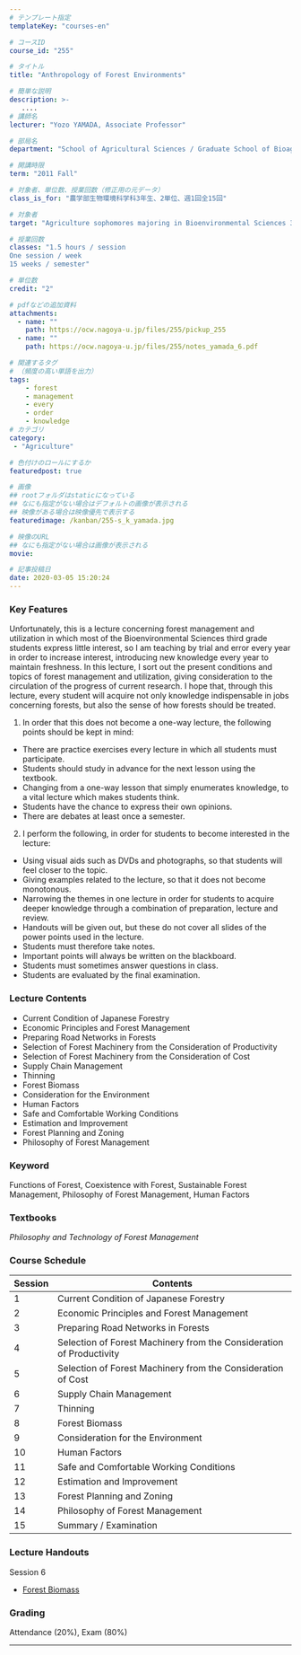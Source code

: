 ```yaml
---
# テンプレート指定
templateKey: "courses-en"

# コースID
course_id: "255"

# タイトル
title: "Anthropology of Forest Environments"

# 簡単な説明
description: >-
   ....
# 講師名
lecturer: "Yozo YAMADA, Associate Professor"

# 部局名
department: "School of Agricultural Sciences / Graduate School of Bioagricultural Sciences"

# 開講時限
term: "2011	Fall"

# 対象者、単位数、授業回数（修正用の元データ）
class_is_for: "農学部生物環境科学科3年生、2単位、週1回全15回"

# 対象者
target: "Agriculture sophomores majoring in Bioenvironmental Sciences 3rd year students"

# 授業回数
classes: "1.5 hours / session
One session / week
15 weeks / semester"

# 単位数
credit: "2"

# pdfなどの追加資料
attachments:
  - name: "" 
    path: https://ocw.nagoya-u.jp/files/255/pickup_255
  - name: "" 
    path: https://ocw.nagoya-u.jp/files/255/notes_yamada_6.pdf

# 関連するタグ
# （頻度の高い単語を出力）
tags:
    - forest
    - management
    - every
    - order
    - knowledge
# カテゴリ
category:
 - "Agriculture"

# 色付けのロールにするか
featuredpost: true

# 画像
## rootフォルダはstaticになっている
## なにも指定がない場合はデフォルトの画像が表示される
## 映像がある場合は映像優先で表示する
featuredimage: /kanban/255-s_k_yamada.jpg

# 映像のURL
## なにも指定がない場合は画像が表示される
movie: 

# 記事投稿日
date: 2020-03-05 15:20:24
---
```


<!-- ![Anthropology of Forest Environments](https://ocw.nagoya-u.jp/files/255/s_k_yamada.jpg) -->

### Key Features

Unfortunately, this is a lecture concerning forest management and utilization in which most of the Bioenvironmental Sciences third grade students express little interest, so I am teaching by trial and error every year in order to increase interest, introducing new knowledge every year to maintain freshness. In this lecture, I sort out the present conditions and topics of forest management and utilization, giving consideration to the circulation of the progress of current research. I hope that, through this lecture, every student will acquire not only knowledge indispensable in jobs concerning forests, but also the sense of how forests should be treated.

1. In order that this does not become a one-way lecture, the following points should be kept in mind:

- There are practice exercises every lecture in which all students must participate.
- Students should study in advance for the next lesson using the textbook.
- Changing from a one-way lesson that simply enumerates knowledge, to a vital lecture which makes students think.
- Students have the chance to express their own opinions.
- There are debates at least once a semester.

2. I perform the following, in order for students to become interested in the lecture:

- Using visual aids such as DVDs and photographs, so that students will feel closer to the topic.
- Giving examples related to the lecture, so that it does not become monotonous.
- Narrowing the themes in one lecture in order for students to acquire deeper knowledge through a combination of preparation, lecture and review.
- Handouts will be given out, but these do not cover all slides of the power points used in the lecture.
- Students must therefore take notes.
- Important points will always be written on the blackboard.
- Students must sometimes answer questions in class.
- Students are evaluated by the final examination.

### Lecture Contents

- Current Condition of Japanese Forestry
- Economic Principles and Forest Management
- Preparing Road Networks in Forests
- Selection of Forest Machinery from the Consideration of Productivity
- Selection of Forest Machinery from the Consideration of Cost
- Supply Chain Management
- Thinning
- Forest Biomass
- Consideration for the Environment
- Human Factors
- Safe and Comfortable Working Conditions
- Estimation and Improvement
- Forest Planning and Zoning
- Philosophy of Forest Management

### Keyword

Functions of Forest, Coexistence with Forest, Sustainable Forest Management, Philosophy of Forest Management, Human Factors

### Textbooks

<cite>Philosophy and Technology of Forest Management</cite>

### Course Schedule

| Session | Contents                                                             |
| ------- | -------------------------------------------------------------------- |
| 1       | Current Condition of Japanese Forestry                               |
| 2       | Economic Principles and Forest Management                            |
| 3       | Preparing Road Networks in Forests                                   |
| 4       | Selection of Forest Machinery from the Consideration of Productivity |
| 5       | Selection of Forest Machinery from the Consideration of Cost         |
| 6       | Supply Chain Management                                              |
| 7       | Thinning                                                             |
| 8       | Forest Biomass                                                       |
| 9       | Consideration for the Environment                                    |
| 10      | Human Factors                                                        |
| 11      | Safe and Comfortable Working Conditions                              |
| 12      | Estimation and Improvement                                           |
| 13      | Forest Planning and Zoning                                           |
| 14      | Philosophy of Forest Management                                      |
| 15      | Summary / Examination                                                |

<!--
<h3>Course Schedule</h3>
<table class="basic" width="455">
<tr>
<th width="20" class="center">Session</th>
<th width="435" class="center">Contents</th>
</tr>
<tr>
<td width="20" class="center">1</td>
<td>Current Condition of Japanese Forestry</td>
</tr>
<tr>
<td width="20" class="center">2</td>
<td>Economic Principles and Forest Management</td>
</tr>
<tr>
<td width="20" class="center">3</td><td>Preparing Road Networks in Forests</td>
</tr>
<tr>
<td width="20" class="center">4</td><td>Selection of Forest Machinery from the Consideration of Productivity</td>
</tr>
<tr>
<td width="20" class="center">5</td><td>Selection of Forest Machinery from the Consideration of Cost</td>
</tr>
<tr>
<td width="20" class="center">6</td><td>Supply Chain Management</td>
</tr>
<tr>
<td width="20" class="center">7</td><td>Thinning</td>
</tr>
<tr>
<td width="20" class="center">8</td><td>Forest Biomass</td>
</tr>
<tr>
<td width="20" class="center">9</td><td>Consideration for the Environment</td>
</tr>
<tr>
<td width="20" class="center">10</td><td>Human Factors</td>
</tr>
<tr>
<td width="20" class="center">11</td><td>Safe and Comfortable Working Conditions</td>
</tr>
<tr>
<td width="20" class="center">12</td><td>Estimation and Improvement</td>
</tr>
<tr>
<td width="20" class="center">13</td><td>Forest Planning and Zoning</td>
</tr>
<tr>
<td width="20" class="center">14</td><td>Philosophy of Forest Management</td>
</tr>
<tr>
<td width="20" class="center">15</td><td>Summary / Examination</td>
</tr>
</table> -->

### Lecture Handouts

Session 6

- [Forest Biomass](https://ocw.nagoya-u.jp/files/255/notes_yamada_6.pdf)

### Grading

Attendance (20%), Exam (80%)

---
